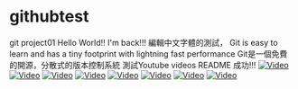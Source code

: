 # githubtest
 git project01
Hello World!! I'm back!!!
編輯中文字體的測試，
Git is easy to learn and has a tiny footprint with lightning fast performance
Git是一個免費的開源，分散式的版本控制系統
測試Youtube videos README 成功!!!
[![Video](https://img.youtube.com/vi/5-5T--cvZfI/0.jpg)](https://www.youtube.com/watch?v=5-5T--cvZfI)
[![Video](https://img.youtube.com/vi/f5DqHQyXlp0/0.jpg)](https://www.youtube.com/watch?v=f5DqHQyXlp0)
[![Video](https://img.youtube.com/vi/libTUToiLEU/0.jpg)](https://www.youtube.com/watch?v=libTUToiLEU)
[![Video](https://img.youtube.com/vi/ZjnkpY1t_nI/0.jpg)](https://www.youtube.com/watch?v=ZjnkpY1t_nI)
[![Video](https://img.youtube.com/vi/d7nqmO_Qt-Q/0.jpg)](https://www.youtube.com/watch?v=d7nqmO_Qt-Q)
[![Video](https://img.youtube.com/vi/WY1yRyBP8Sw/0.jpg)](https://www.youtube.com/watch?v=WY1yRyBP8Sw)
[![Video](https://img.youtube.com/vi/Bn7lzjEhkxY/0.jpg)](https://www.youtube.com/watch?v=Bn7lzjEhkxY)
[![Video](https://img.youtube.com/vi/EkDI98TOrHg/0.jpg)](https://www.youtube.com/watch?v=EkDI98TOrHg)
